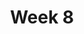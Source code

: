---
layout: post
title: Week 8
category: classes
week: 8
last_week: 7
topic: prototyping
wip: true
---